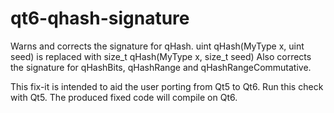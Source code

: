 # qt6-qhash-signature

Warns and corrects the signature for qHash.
uint qHash(MyType x, uint seed) is replaced with size_t qHash(MyType x, size_t seed)
Also corrects the signature for qHashBits, qHashRange and qHashRangeCommutative.

This fix-it is intended to aid the user porting from Qt5 to Qt6.
Run this check with Qt5. The produced fixed code will compile on Qt6.